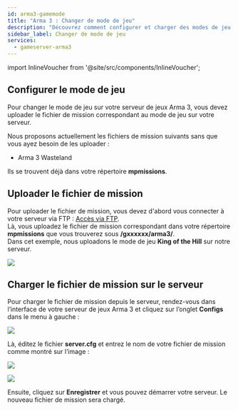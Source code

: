 ```yaml
---
id: arma3-gamemode
title: "Arma 3 : Changer de mode de jeu"
description: "Découvrez comment configurer et charger des modes de jeu sur votre serveur de jeux Arma 3 pour une expérience personnalisée → En savoir plus maintenant"
sidebar_label: Changer de mode de jeu
services:
  - gameserver-arma3
---
```


import InlineVoucher from '@site/src/components/InlineVoucher';

## Configurer le mode de jeu

Pour changer le mode de jeu sur votre serveur de jeux Arma 3, vous devez uploader le fichier de mission correspondant au mode de jeu sur votre serveur.

Nous proposons actuellement les fichiers de mission suivants sans que vous ayez besoin de les uploader :

- Arma 3 Wasteland

Ils se trouvent déjà dans votre répertoire **mpmissions**.

<InlineVoucher />

## Uploader le fichier de mission

Pour uploader le fichier de mission, vous devez d'abord vous connecter à votre serveur via FTP : [Accès via FTP](gameserver-ftpaccess.md).  
Là, vous uploadez le fichier de mission correspondant dans votre répertoire **mpmissions** que vous trouverez sous **/gxxxxxx/arma3/**.  
Dans cet exemple, nous uploadons le mode de jeu **King of the Hill** sur notre serveur.

![](https://screensaver01.zap-hosting.com/index.php/s/rDS7DsEfQskZ9Y3/preview)


## Charger le fichier de mission sur le serveur

Pour charger le fichier de mission depuis le serveur, rendez-vous dans l’interface de votre serveur de jeux Arma 3 et cliquez sur l’onglet **Configs** dans le menu à gauche :

![](https://screensaver01.zap-hosting.com/index.php/s/dxDWHiFJy5e4qYq/preview)

Là, éditez le fichier **server.cfg** et entrez le nom de votre fichier de mission comme montré sur l’image : 

![](https://screensaver01.zap-hosting.com/index.php/s/7JQED8wC9WGBdYB/preview)

![](https://screensaver01.zap-hosting.com/index.php/s/7jtRK3YRD7wWiij/preview)

Ensuite, cliquez sur **Enregistrer** et vous pouvez démarrer votre serveur. Le nouveau fichier de mission sera chargé.

<InlineVoucher />